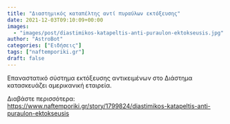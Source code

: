```yaml
---
title: "Διαστημικός καταπέλτης αντί πυραύλων εκτόξευσης"
date: 2021-12-03T09:10:09+00:00
images:
  - "images/post/diastimikos-katapeltis-anti-puraulon-ektokseusis.jpg"
author: "AstroBot"
categories: ["Ειδήσεις"]
tags: ["naftemporiki.gr"]
draft: false
---
```


Επαναστατικό σύστημα εκτόξευσης αντικειμένων στο Διάστημα κατασκευάζει αμερικανική εταιρεία.

Διαβάστε περισσότερα: https://www.naftemporiki.gr/story/1799824/diastimikos-katapeltis-anti-puraulon-ektokseusis
